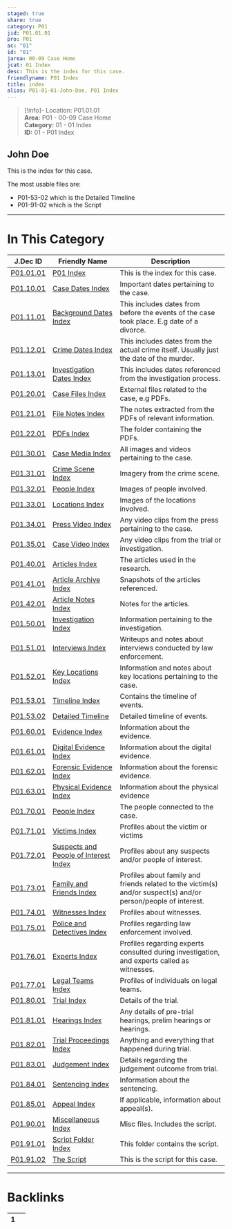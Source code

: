 ```yaml
---  
staged: true  
share: true  
category: P01  
jid: P01.01.01  
pro: P01  
ac: "01"  
id: "01"  
jarea: 00-09 Case Home  
jcat: 01 Index  
desc: This is the index for this case.  
friendlyname: P01 Index  
title: index  
alias: P01-01-01-John-Doe, P01 Index  
---  
```

  
>[!info]- Location: P01.01.01  
>**Area:** P01 - 00-09 Case Home  
>**Category:** 01 - 01 Index  
>**ID:** 01 - P01 Index  
  
## John Doe  
  
This is the index for this case.  
  
The most usable files are:  
- P01-53-02 which is the Detailed Timeline  
- P01-91-02 which is the Script   
  
   
  
---  
# In This Category  
  
| J.Dec ID                                                                                      | Friendly Name                                                                                                             | Description                                                                                                    |  
| --------------------------------------------------------------------------------------------- | ------------------------------------------------------------------------------------------------------------------------- | -------------------------------------------------------------------------------------------------------------- |  
| [P01.01.01](index.md)                                                    | [P01 Index](index.md)                                                                                | This is the index for this case.                                                                               |  
| [P01.10.01](./10-to-19-Case-Dates/index.md)                                | [Case Dates Index](./10-to-19-Case-Dates/index.md)                                                     | Important dates pertaining to the case.                                                                        |  
| [P01.11.01](./10-to-19-Case-Dates/11-Background-Dates/index.md)            | [Background Dates Index](./10-to-19-Case-Dates/11-Background-Dates/index.md)                           | This includes dates from before the events of the case took place. E.g date of a divorce.                      |  
| [P01.12.01](./10-to-19-Case-Dates/12-Crime-Dates/index.md)                 | [Crime Dates Index](./10-to-19-Case-Dates/12-Crime-Dates/index.md)                                     | This includes dates from the actual crime itself. Usually just the date of the murder.                         |  
| [P01.13.01](./10-to-19-Case-Dates/13-Investigation-Dates/index.md)         | [Investigation Dates Index](./10-to-19-Case-Dates/13-Investigation-Dates/index.md)                     | This includes dates referenced from the investigation process.                                                 |  
| [P01.20.01](./20-to-29-Case-Files/index.md)                                | [Case Files Index](./20-to-29-Case-Files/index.md)                                                     | External files related to the case, e.g PDFs.                                                                  |  
| [P01.21.01](./20-to-29-Case-Files/21-File-Notes/index.md)                  | [File Notes Index](./20-to-29-Case-Files/21-File-Notes/index.md)                                       | The notes extracted from the PDFs of relevant information.                                                     |  
| [P01.22.01](./20-to-29-Case-Files/22-PDFs/index.md)                        | [PDFs Index](./20-to-29-Case-Files/22-PDFs/index.md)                                                   | The folder containing the PDFs.                                                                                |  
| [P01.30.01](./30-to-39-Case-Media/index.md)                                | [Case Media Index](./30-to-39-Case-Media/index.md)                                                     | All images and videos pertaining to the case.                                                                  |  
| [P01.31.01](./30-to-39-Case-Media/31-Crime-Scene/index.md)                 | [Crime Scene Index](./30-to-39-Case-Media/31-Crime-Scene/index.md)                                     | Imagery from the crime scene.                                                                                  |  
| [P01.32.01](./30-to-39-Case-Media/32-People/index.md)                      | [People Index](./30-to-39-Case-Media/32-People/index.md)                                               | Images of people involved.                                                                                     |  
| [P01.33.01](./30-to-39-Case-Media/33-Locations/index.md)                   | [Locations Index](./30-to-39-Case-Media/33-Locations/index.md)                                         | Images of the locations involved.                                                                              |  
| [P01.34.01](./30-to-39-Case-Media/34-Press-Video/index.md)                 | [Press Video Index](./30-to-39-Case-Media/34-Press-Video/index.md)                                     | Any video clips from the press pertaining to the case.                                                         |  
| [P01.35.01](./30-to-39-Case-Media/35-Case-Video/index.md)                  | [Case Video Index](./30-to-39-Case-Media/35-Case-Video/index.md)                                       | Any video clips from the trial or investigation.                                                               |  
| [P01.40.01](./40-to-49-Articles/index.md)                                  | [Articles Index](./40-to-49-Articles/index.md)                                                         | The articles used in the research.                                                                             |  
| [P01.41.01](./40-to-49-Articles/41-Article-Archive/index.md)               | [Article Archive Index](./40-to-49-Articles/41-Article-Archive/index.md)                               | Snapshots of the articles referenced.                                                                          |  
| [P01.42.01](./40-to-49-Articles/42-Article-Notes/index.md)                 | [Article Notes Index](./40-to-49-Articles/42-Article-Notes/index.md)                                   | Notes for the articles.                                                                                        |  
| [P01.50.01](./50-to-59-Investigation/index.md)                             | [Investigation Index](./50-to-59-Investigation/index.md)                                               | Information pertaining to the investigation.                                                                   |  
| [P01.51.01](./50-to-59-Investigation/51-Interviews/index.md)               | [Interviews Index](./50-to-59-Investigation/51-Interviews/index.md)                                    | Writeups and notes about interviews conducted by law enforcement.                                              |  
| [P01.52.01](./50-to-59-Investigation/52-Key-Locations/index.md)            | [Key Locations Index](./50-to-59-Investigation/52-Key-Locations/index.md)                              | Information and notes about key locations pertaining to the case.                                              |  
| [P01.53.01](./50-to-59-Investigation/53-Timeline/index.md)                 | [Timeline Index](./50-to-59-Investigation/53-Timeline/index.md)                                        | Contains the timeline of events.                                                                               |  
| [P01.53.02](./50-to-59-Investigation/53-Timeline/02-Detailed-Timeline.md)  | [Detailed Timeline](./50-to-59-Investigation/53-Timeline/02-Detailed-Timeline.md)                      | Detailed timeline of events.                                                                                   |  
| [P01.60.01](./60-to-69-Evidence/index.md)                                  | [Evidence Index](./60-to-69-Evidence/index.md)                                                         | Information about the evidence.                                                                                |  
| [P01.61.01](./60-to-69-Evidence/61-Digital/index.md)                       | [Digital Evidence Index](./60-to-69-Evidence/61-Digital/index.md)                                      | Information about the digital evidence.                                                                        |  
| [P01.62.01](./60-to-69-Evidence/62-Forensic/index.md)                      | [Forensic Evidence Index](./60-to-69-Evidence/62-Forensic/index.md)                                    | Information about the forensic evidence.                                                                       |  
| [P01.63.01](./60-to-69-Evidence/63-Physical/index.md)                      | [Physical Evidence Index](./60-to-69-Evidence/63-Physical/index.md)                                    | Information about the physical evidence                                                                        |  
| [P01.70.01](./70-to-79-People/index.md)                                    | [People Index](./70-to-79-People/index.md)                                                             | The people connected to the case.                                                                              |  
| [P01.71.01](./70-to-79-People/71-Victims/index.md)                         | [Victims Index](./70-to-79-People/71-Victims/index.md)                                                 | Profiles about the victim or victims                                                                           |  
| [P01.72.01](./70-to-79-People/72-Suspects-and-People-of-Interest/index.md) | [Suspects and People of Interest Index](./70-to-79-People/72-Suspects-and-People-of-Interest/index.md) | Profiles about any suspects and/or people of interest.                                                         |  
| [P01.73.01](./70-to-79-People/73-Family-and-Friends/index.md)              | [Family and Friends Index](./70-to-79-People/73-Family-and-Friends/index.md)                           | Profiles about family and friends related to the victim(s) and/or suspect(s) and/or person/people of interest. |  
| [P01.74.01](./70-to-79-People/74-Witnesses/index.md)                       | [Witnesses Index](./70-to-79-People/74-Witnesses/index.md)                                             | Profiles about witnesses.                                                                                      |  
| [P01.75.01](./70-to-79-People/75-Police-and-Detectives/index.md)           | [Police and Detectives Index](./70-to-79-People/75-Police-and-Detectives/index.md)                     | Profiles regarding law enforcement involved.                                                                   |  
| [P01.76.01](./70-to-79-People/76-Experts/index.md)                         | [Experts Index](./70-to-79-People/76-Experts/index.md)                                                 | Profiles regarding experts consulted during investigation, and experts called as witnesses.                    |  
| [P01.77.01](./70-to-79-People/77-Legal-Teams/index.md)                     | [Legal Teams Index](./70-to-79-People/77-Legal-Teams/index.md)                                         | Profiles of individuals on legal teams.                                                                        |  
| [P01.80.01](./80-to-89-Trial/index.md)                                     | [Trial Index](./80-to-89-Trial/index.md)                                                               | Details of the trial.                                                                                          |  
| [P01.81.01](./80-to-89-Trial/81-Hearings/index.md)                         | [Hearings Index](./80-to-89-Trial/81-Hearings/index.md)                                                | Any details of pre-trial hearings, prelim hearings or hearings.                                                |  
| [P01.82.01](./80-to-89-Trial/82-Trial-Proceedings/index.md)                | [Trial Proceedings Index](./80-to-89-Trial/82-Trial-Proceedings/index.md)                              | Anything and everything that happened during trial.                                                            |  
| [P01.83.01](./80-to-89-Trial/83-Judgement/index.md)                        | [Judgement Index](./80-to-89-Trial/83-Judgement/index.md)                                              | Details regarding the judgement outcome from trial.                                                            |  
| [P01.84.01](./80-to-89-Trial/84-Sentencing/index.md)                       | [Sentencing Index](./80-to-89-Trial/84-Sentencing/index.md)                                            | Information about the sentencing.                                                                              |  
| [P01.85.01](./80-to-89-Trial/85-Appeal/index.md)                           | [Appeal Index](./80-to-89-Trial/85-Appeal/index.md)                                                    | If applicable, information about appeal(s).                                                                    |  
| [P01.90.01](./90-to-99-Miscellaneous/index.md)                             | [Miscellaneous Index](./90-to-99-Miscellaneous/index.md)                                               | Misc files. Includes the script.                                                                               |  
| [P01.91.01](./90-to-99-Miscellaneous/91-Script/index.md)                   | [Script Folder Index](./90-to-99-Miscellaneous/91-Script/index.md)                                     | This folder contains the script.                                                                               |  
| [P01.91.02](./90-to-99-Miscellaneous/91-Script/92-The-Script.md)           | [The Script](./90-to-99-Miscellaneous/91-Script/92-The-Script.md)                                      | This is the script for this case.                                                                              |  
  
  
---  
# Backlinks  
<div><table class="dataview table-view-table"><thead class="table-view-thead"><tr class="table-view-tr-header"><th class="table-view-th"><span></span><span class="dataview small-text">1</span></th><th class="table-view-th"><span></span></th></tr></thead><tbody class="table-view-tbody"></tbody></table></div>